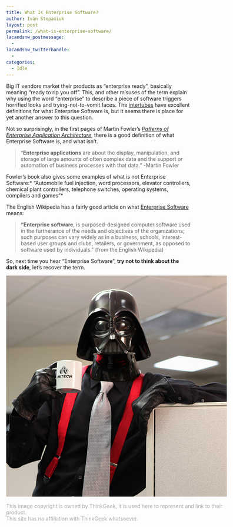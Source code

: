 ```yaml
---
title: What Is Enterprise Software?
author: Iván Stepaniuk
layout: post
permalink: /what-is-enterprise-software/
lacandsnw_postmessage:
  - 
lacandsnw_twitterhandle:
  - 
categories:
  - Idle
---
```

Big IT vendors market their products as &#8220;enterprise ready&#8221;, basically meaning &#8220;ready to rip you off&#8221;. This, and other misuses of the term explain why using the word &#8220;enterprise&#8221; to describe a piece of software triggers horrified looks and trying-not-to-vomit faces. The <a href="http://www.urbandictionary.com/define.php?term=intertubes" target="_blank">intertubes</a> have excellent definitions for what Enterprise Software is, but it seems there is place for yet another answer to this question.

Not so surprisingly, in the first pages of Martin Fowler&#8217;s [*Patterns of Enterprise Application Architecture*][1], there is a good definition of what Enterprise Software is, and what isn&#8217;t.

> &#8220;**Enterprise applications** are about the display, manipulation, and storage of large amounts of often complex data and the support or automation of business processes with that data.&#8221; -Martin Fowler

Fowler&#8217;s book also gives some examples of what is not Enterprise Software:* &#8220;Automobile fuel injection, word processors, elevator controllers, chemical plant controllers, telephone switches, operating systems, compilers and games&#8221;*

The English Wikipedia has a fairly good article on what [Enterprise Software][2] means:

> **&#8220;Enterprise software**, is purposed-designed computer software used in the furtherance of the needs and objectives of the organizations; such purposes can vary widely as in a business, schools, interest-based user groups and clubs, retailers, or government, as opposed to software used by individuals.&#8221; (from the English Wikipedia)

So, next time you hear &#8220;Enterprise Software&#8221;, **try not to think about the dark side**, let&#8217;s recover the term.

<div id="attachment_551" style="width: 610px" class="wp-caption alignnone">
  <a href="http://www.thinkgeek.com/product/e732/"><img class="size-full wp-image-551" alt="Darkside" src="/img/dark-side.jpg" width="600" height="600" /></a>
  
  <p class="wp-caption-text">
    <span style="color: #aaa;">This image copyright is owned by ThinkGeek, it is used here to represent and link to their product.<br />This site has no affiliation with ThinkGeek whatsoever.</span>
  </p>
</div>

 [1]: http://www.amazon.com/Patterns-Enterprise-Application-Architecture-Martin/dp/0321127420
 [2]: http://en.wikipedia.org/wiki/Enterprise_software
